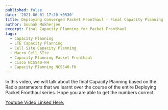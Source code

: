 ```yaml
---
published: false
date: '2021-06-01 17:20 +0530'
title: Deploying Converged Packet Fronthaul - Final Capacity Planning
author: Sounak Mukherjee
excerpt: Final Capacity Planning for Packet Fronthaul
tags:
  - Capacity Planning
  - LTE Capacity Planning
  - Cell Site Capacity Planning
  - Macro Cell SIte
  - Capacity Planning Packet Fronthaul
  - Cisco NCS540-FH
  - Capacity Planning NCS540-FH
---
```

In this video, we will talk about the final Capacity Planning based on the Radio parameters that we learnt over the course of the entire Deploying Packet Fronthaul series. Hope you are able to get the numbers correct.

[Youtube Video Linked Here.](https://www.youtube.com/)